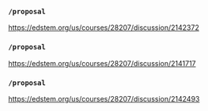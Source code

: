 ### `/proposal`
https://edstem.org/us/courses/28207/discussion/2142372
### `/proposal`
https://edstem.org/us/courses/28207/discussion/2141717
### `/proposal`
https://edstem.org/us/courses/28207/discussion/2142493
